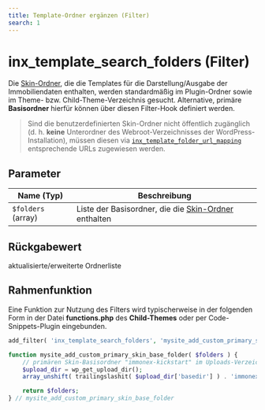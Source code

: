 ```yaml
---
title: Template-Ordner ergänzen (Filter)
search: 1
---
```


# inx_template_search_folders (Filter)

Die [Skin-Ordner](skins.html), die die Templates für die Darstellung/Ausgabe der Immobiliendaten enthalten, werden standardmäßig im Plugin-Ordner sowie im Theme- bzw. Child-Theme-Verzeichnis gesucht. Alternative, primäre **Basisordner** hierfür können über diesen Filter-Hook definiert werden.

> Sind die benutzerdefinierten Skin-Ordner nicht öffentlich zugänglich (d. h. **keine** Unterordner des Webroot-Verzeichnisses der WordPress-Installation), müssen diesen via [`inx_template_folder_url_mapping`](filter-inx-template-folder-url-mappings.html) entsprechende URLs zugewiesen werden.

## Parameter

| Name (Typ) | Beschreibung |
| ---------- | ------------ |
| `$folders` (array) | Liste der Basisordner, die die [Skin-Ordner](skins.html) enthalten |

## Rückgabewert

aktualisierte/erweiterte Ordnerliste

## Rahmenfunktion

Eine Funktion zur Nutzung des Filters wird typischerweise in der folgenden Form in der Datei **functions.php** des **Child-Themes** oder per Code-Snippets-Plugin eingebunden.

```php
add_filter( 'inx_template_search_folders', 'mysite_add_custom_primary_skin_base_folder' );

function mysite_add_custom_primary_skin_base_folder( $folders ) {
	// primären Skin-Basisordner "immonex-kickstart" im Uploads-Verzeichnis ergänzen
	$upload_dir = wp_get_upload_dir();
	array_unshift( trailingslashit( $upload_dir['basedir'] ) . 'immonex-kickstart' );

	return $folders;
} // mysite_add_custom_primary_skin_base_folder
```